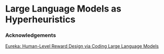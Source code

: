 # Large Language Models as Hyperheuristics

### Acknowledgements

[Eureka: Human-Level Reward Design via Coding Large Language Models](https://github.com/eureka-research/Eureka)